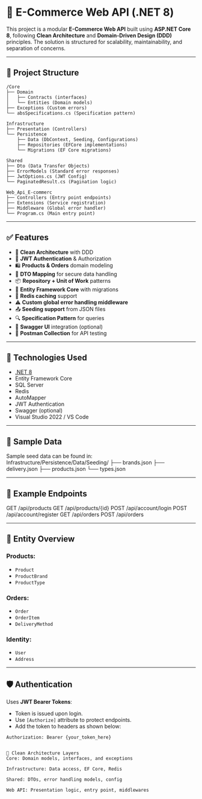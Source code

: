 # 🛒 E-Commerce Web API (.NET 8)

This project is a modular **E-Commerce Web API** built using **ASP.NET Core 8**, following **Clean Architecture** and **Domain-Driven Design (DDD)** principles. The solution is structured for scalability, maintainability, and separation of concerns.

---

## 📂 Project Structure

```
/Core
├── Domain
│   ├── Contracts (interfaces)
│   └── Entities (Domain models)
├── Exceptions (Custom errors)
└── absSpecifications.cs (Specification pattern)

Infrastructure
├── Presentation (Controllers)
└── Persistence
    ├── Data (DbContext, Seeding, Configurations)
    ├── Repositories (EFCore implementations)
    └── Migrations (EF Core migrations)

Shared
├── Dto (Data Transfer Objects)
├── ErrorModels (Standard error responses)
├── JwtOptions.cs (JWT Config)
└── PaginatedResult.cs (Pagination logic)

Web_Api_E-commerc
├── Controllers (Entry point endpoints)
├── Extensions (Service registration)
├── Middleware (Global error handler)
└── Program.cs (Main entry point)
```
---

## ✅ Features

- 🧱 **Clean Architecture** with DDD
- 🔐 **JWT Authentication** & Authorization
- 🛍️ **Products & Orders** domain modeling
- 🧾 **DTO Mapping** for secure data handling
- 📦 **Repository + Unit of Work** patterns
- 💾 **Entity Framework Core** with migrations
- 🚀 **Redis caching** support
- ⚠️ **Custom global error handling middleware**
- 📤 **Seeding support** from JSON files
- 🔍 **Specification Pattern** for queries
- 📑 **Swagger UI** integration (optional)
- 📮 **Postman Collection** for API testing

---

## 🔧 Technologies Used

- [.NET 8](https://dotnet.microsoft.com/)
- Entity Framework Core
- SQL Server
- Redis
- AutoMapper
- JWT Authentication
- Swagger (optional)
- Visual Studio 2022 / VS Code

---

## 📁 Sample Data

Sample seed data can be found in:
Infrastructure/Persistence/Data/Seeding/
├── brands.json
├── delivery.json
├── products.json
└── types.json

---

## 🧪 Example Endpoints
GET /api/products
GET /api/products/{id}
POST /api/account/login
POST /api/account/register
GET /api/orders
POST /api/orders

---

## 📜 Entity Overview

### Products:
- `Product`
- `ProductBrand`
- `ProductType`

### Orders:
- `Order`
- `OrderItem`
- `DeliveryMethod`

### Identity:
- `User`
- `Address`

---

## 🛡️ Authentication

Uses **JWT Bearer Tokens**:

- Token is issued upon login.
- Use `[Authorize]` attribute to protect endpoints.
- Add the token to headers as shown below:

```http
Authorization: Bearer {your_token_here}


🧱 Clean Architecture Layers
Core: Domain models, interfaces, and exceptions

Infrastructure: Data access, EF Core, Redis

Shared: DTOs, error handling models, config

Web API: Presentation logic, entry point, middlewares




